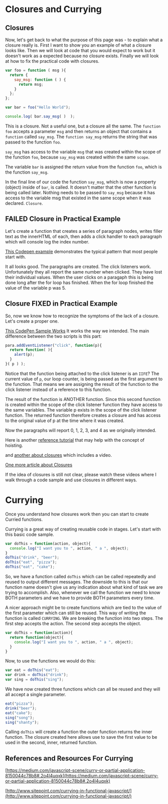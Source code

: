 # Closures and Currying

## Closures

Now, let's get back to what the purpose of this page was - to explain what a closure really is. First I want to show you an example of what a closure looks like. Then we will look at code that you would expect to work but it doesn't work as a expected because no closure exists. Finally we will look at how to fix the practical code with closures.

```js
var foo = function ( msg ){
  return {
    say_msg: function ( ) {
      return msg;
    }
  };
};

var bar = foo("Hello World");

console.log( bar.say_msg( )  );
```

This is a closure. Not a useful one, but a closure all the same. The `function` `foo` accepts a parameter `msg` and then returns an object that contains a `function` called `say_msg`. The `function say_msg` returns the string that was passed to the function `foo`.

`say_msg` has access to the variable `msg` that was created within the scope of the function `foo`, because `say_msg` was created within the same `scope`.

The variable `bar` is assigned the return value from the function `foo`, which is the function `say_msg`.

In the final line of our code the function `say_msg`, which is now a property (object) inside of `bar`, is called. It doesn't matter that the other function is being called later. Nothing needs to be passed to `say_msg` because it has access to the variable msg that existed in the same scope when it was declared. `Closure`.

## FAILED Closure in Practical Example

Let's create a function that creates a series of paragraph nodes, writes filler text as the innerHTML of each, then adds a click handler to each paragraph which will console log the index number.

[This Codepen example](http://codepen.io/mad-d/pen/zxzMwe) demonstrates the typical pattern that most people start with. 

It all looks good. The paragraphs are created. The click listeners work. Unfortunately they all report the same number when clicked. They have lost their individual values. When the user clicks on a paragaph this is being done long after the for loop has finished. When the for loop finished the value of the variable p was 5.

## Closure FIXED in Practical Example

So, now we know how to recognize the symptoms of the lack of a closure. Let's create a proper one.

[This CodePen Sample Works](http://codepen.io/mad-d/pen/rawQog) It works the way we intended. The main difference between the two scripts is this part:

```js
para.addEventListener("click", function(p){
  return function( ){
    alert(p);
  }
}( p ) );
``` 

Notice that the function being attached to the click listener is an `IIFE`? The current value of `p`, our loop counter, is being passed as the first argument to the function. That means we are assigning the result of the function to the click listener instead of a reference to this function.

The result of the function is ANOTHER function. Since this second function is created within the scope of the click listener function they have access to the same variables. The variable p exists in the scope of the click listener function. The returned function therefore creates a closure and has access to the original value of p at the time where it was created.

Now the paragraphs will report 0, 1, 2, 3, and 4 as we originally intended.

Here is another [reference tutorial](http://www.sitepoint.com/demystifying-javascript-variable-scope-hoisting/) that may help with the concept of hoisting. 

and [another about closures](http://www.sitepoint.com/understanding-variable-scope-closures-without-losing-mind/) which includes a video.

[One more article about Closures](https://medium.com/javascript-scene/master-the-javascript-interview-what-is-a-closure-b2f0d2152b36#x3fu6fwer)

If the idea of closures is still not clear, please watch these videos where I walk through a code sample and use closures in different ways.

<YouTube
    title="Closures"
    url="https://youtube.com/embed/K9fjMX6F5fE"
/>

<YouTube
    title="Closures in Loops"
    url="https://www.youtube.com/embed/oCmLy7ecQRU"
/>

# Currying

Once you understand how closures work then you can start to create Curried functions.

<YouTube
    title="Currying Functions"
    url="https://www.youtube.com/embed/F_N97iovVbQ"
/>

Currying is a great way of creating reusable code in stages. Let's start with this basic code sample.

```js
var doThis = function(action, object){
  console.log("I want you to ", action, " a ", object);
}
doThis("drink", "beer");
doThis("eat", "pizza");
doThis("eat", "cake");
```

So, we have a function called `doThis` which can be called repeatedly and reused to output different messages. The downside to this is that our function name doesn't give us any indication about what kind of task we are trying to accomplish. Also, whenever we call the function we need to know BOTH parameters and we have to provide BOTH parameters every time.

A nicer approach might be  to create functions which are tied to the value of the first parameter which can still be reused. This way of writing the function is called `CURRYING`. We are breaking the function into two steps. The first step accepts the action. The second step accepts the object.

```js
var doThis = function(action){
  return function(object){ 
    console.log("I want you to ", action, " a ", object);
  }
} 
```

Now, to use the functions we would do this:

```js
var eat = doThis("eat");
var drink = doThis("drink");
var sing = doThis("sing");
```

We have now created three functions which can all be reused and they will all accept a single parameter.

```js
eat("pizza");
drink("beer");
eat("cake");
sing("song");
sing("shanty");
```

Calling `doThis` will create a function the outer function returns the inner function. The closure created here allows use to save the first value to be used in the second, inner, returned function.

## References and Resources For Currying

[https://medium.com/javascript-scene/curry-or-partial-application-8150044c78b8#.2o4l4uqxk](https://medium.com/javascript-scene/curry-or-partial-application-8150044c78b8#.2o4l4uqxk)

[http://www.sitepoint.com/currying-in-functional-javascript/](http://www.sitepoint.com/currying-in-functional-javascript/)
